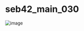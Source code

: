 # seb42_main_030
![image](https://user-images.githubusercontent.com/115981614/224237598-0e2f2dfc-c96f-4408-a5eb-e960776aead9.png)
